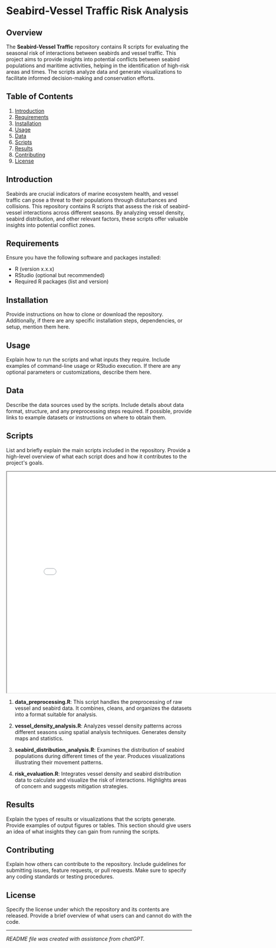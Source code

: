 # Seabird-Vessel Traffic Risk Analysis

## Overview

The **Seabird-Vessel Traffic** repository contains R scripts for evaluating the seasonal risk of interactions between seabirds and vessel traffic. This project aims to provide insights into potential conflicts between seabird populations and maritime activities, helping in the identification of high-risk areas and times. The scripts analyze data and generate visualizations to facilitate informed decision-making and conservation efforts.

## Table of Contents

1. [Introduction](#introduction)
2. [Requirements](#requirements)
3. [Installation](#installation)
4. [Usage](#usage)
5. [Data](#data)
6. [Scripts](#scripts)
7. [Results](#results)
8. [Contributing](#contributing)
9. [License](#license)

## Introduction

Seabirds are crucial indicators of marine ecosystem health, and vessel traffic can pose a threat to their populations through disturbances and collisions. This repository contains R scripts that assess the risk of seabird-vessel interactions across different seasons. By analyzing vessel density, seabird distribution, and other relevant factors, these scripts offer valuable insights into potential conflict zones.

## Requirements

Ensure you have the following software and packages installed:

- R (version x.x.x)
- RStudio (optional but recommended)
- Required R packages (list and version)

## Installation

Provide instructions on how to clone or download the repository. Additionally, if there are any specific installation steps, dependencies, or setup, mention them here.

## Usage

Explain how to run the scripts and what inputs they require. Include examples of command-line usage or RStudio execution. If there are any optional parameters or customizations, describe them here.

## Data

Describe the data sources used by the scripts. Include details about data format, structure, and any preprocessing steps required. If possible, provide links to example datasets or instructions on where to obtain them.

## Scripts

List and briefly explain the main scripts included in the repository. Provide a high-level overview of what each script does and how it contributes to the project's goals.

<iframe src="./widgets/visnetwork_widget.html" width="800" height="600"></iframe>

1. **data_preprocessing.R**: This script handles the preprocessing of raw vessel and seabird data. It combines, cleans, and organizes the datasets into a format suitable for analysis.

2. **vessel_density_analysis.R**: Analyzes vessel density patterns across different seasons using spatial analysis techniques. Generates density maps and statistics.

3. **seabird_distribution_analysis.R**: Examines the distribution of seabird populations during different times of the year. Produces visualizations illustrating their movement patterns.

4. **risk_evaluation.R**: Integrates vessel density and seabird distribution data to calculate and visualize the risk of interactions. Highlights areas of concern and suggests mitigation strategies.

## Results

Explain the types of results or visualizations that the scripts generate. Provide examples of output figures or tables. This section should give users an idea of what insights they can gain from running the scripts.

## Contributing

Explain how others can contribute to the repository. Include guidelines for submitting issues, feature requests, or pull requests. Make sure to specify any coding standards or testing procedures.

## License

Specify the license under which the repository and its contents are released. Provide a brief overview of what users can and cannot do with the code.

---

*README file was created with assistance from chatGPT.*
